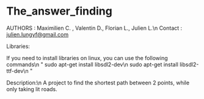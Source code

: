 # The_answer_finding
AUTHORS : Maximilien C. , Valentin D., Florian L., Julien L.\n
Contact : julien.lungyf@gmail.com

Libraries:

If you need to install libraries on linux, you can use the following commands\n
"
sudo apt-get install libsdl2-dev\n
sudo apt-get install libsdl2-ttf-dev\n 
"

Description:\n
A project to find the shortest path between 2 points, while 
only taking lit roads.
